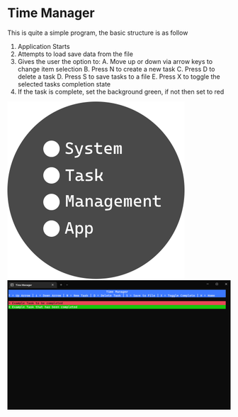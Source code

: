 # Time Manager
This is quite a simple program, the basic structure is as follow

1. Application Starts
2. Attempts to load save data from the file
3. Gives the user the option to:
	A. Move up or down via arrow keys to change item selection
	B. Press N to create a new task
	C. Press D to delete a task
	D. Press S to save tasks to a file
	E. Press X to toggle the selected tasks completion state
4. If the task is complete, set the background green, if not then set to red

![Icon of the app](./Logo.png)
![Photo of the app](./App.png)